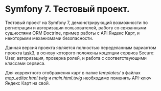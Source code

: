 # Symfony 7. Тестовый проект.

Тестовый проект на Symfony 7, демонстрирующий возможности по регистрации и авторизации пользователей, работу со связанными сущностями ORM Doctrine, пример работы с API Яндекс Карт, и некоторыми механизмами безопасности.

Данная версия проекта является полностью переделанным вариантом проекта [task3](https://github.com/0ccam/task3), в основу которого положены коцепции сервиса Secure: User, авторизация, проверка ролей, и работа с соответствующими классами сервиса.

Для корректного отображения карт в папке *templates/* в файлах *map_editor.html.twig* и *main.html.twig* необходимо поменять API-ключ Яндекс Карт на свой.
